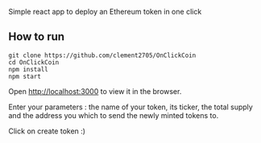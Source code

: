 Simple react app to deploy an Ethereum token in one click

## How to run

```
git clone https://github.com/clement2705/OnClickCoin
cd OnClickCoin
npm install
npm start 
```

Open [http://localhost:3000](http://localhost:3000) to view it in the browser.


Enter your parameters : the name of your token, its ticker, the total supply and the address you
which to send the newly minted tokens to. 

Click on create token :)  
